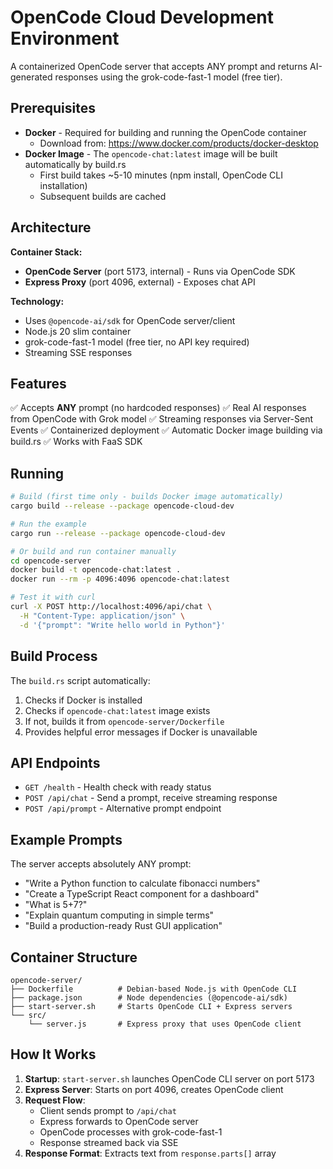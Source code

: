 # OpenCode Cloud Development Environment

A containerized OpenCode server that accepts ANY prompt and returns AI-generated responses using the grok-code-fast-1 model (free tier).

## Prerequisites

- **Docker** - Required for building and running the OpenCode container
  - Download from: https://www.docker.com/products/docker-desktop
- **Docker Image** - The `opencode-chat:latest` image will be built automatically by build.rs
  - First build takes ~5-10 minutes (npm install, OpenCode CLI installation)
  - Subsequent builds are cached

## Architecture

**Container Stack:**
- **OpenCode Server** (port 5173, internal) - Runs via OpenCode SDK
- **Express Proxy** (port 4096, external) - Exposes chat API

**Technology:**
- Uses `@opencode-ai/sdk` for OpenCode server/client
- Node.js 20 slim container
- grok-code-fast-1 model (free tier, no API key required)
- Streaming SSE responses

## Features

✅ Accepts **ANY** prompt (no hardcoded responses)
✅ Real AI responses from OpenCode with Grok model
✅ Streaming responses via Server-Sent Events
✅ Containerized deployment
✅ Automatic Docker image building via build.rs
✅ Works with FaaS SDK

## Running

```bash
# Build (first time only - builds Docker image automatically)
cargo build --release --package opencode-cloud-dev

# Run the example
cargo run --release --package opencode-cloud-dev

# Or build and run container manually
cd opencode-server
docker build -t opencode-chat:latest .
docker run --rm -p 4096:4096 opencode-chat:latest

# Test it with curl
curl -X POST http://localhost:4096/api/chat \
  -H "Content-Type: application/json" \
  -d '{"prompt": "Write hello world in Python"}'
```

## Build Process

The `build.rs` script automatically:
1. Checks if Docker is installed
2. Checks if `opencode-chat:latest` image exists
3. If not, builds it from `opencode-server/Dockerfile`
4. Provides helpful error messages if Docker is unavailable

## API Endpoints

- `GET /health` - Health check with ready status
- `POST /api/chat` - Send a prompt, receive streaming response
- `POST /api/prompt` - Alternative prompt endpoint

## Example Prompts

The server accepts absolutely ANY prompt:
- "Write a Python function to calculate fibonacci numbers"
- "Create a TypeScript React component for a dashboard"
- "What is 5+7?"
- "Explain quantum computing in simple terms"
- "Build a production-ready Rust GUI application"

## Container Structure

```
opencode-server/
├── Dockerfile          # Debian-based Node.js with OpenCode CLI
├── package.json        # Node dependencies (@opencode-ai/sdk)
├── start-server.sh     # Starts OpenCode CLI + Express servers
└── src/
    └── server.js       # Express proxy that uses OpenCode client
```

## How It Works

1. **Startup**: `start-server.sh` launches OpenCode CLI server on port 5173
2. **Express Server**: Starts on port 4096, creates OpenCode client
3. **Request Flow**:
   - Client sends prompt to `/api/chat`
   - Express forwards to OpenCode server
   - OpenCode processes with grok-code-fast-1
   - Response streamed back via SSE
4. **Response Format**: Extracts text from `response.parts[]` array
